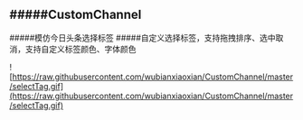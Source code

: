 #####CustomChannel
---
#####模仿今日头条选择标签
#####自定义选择标签，支持拖拽排序、选中取消，支持自定义标签颜色、字体颜色

![https://raw.githubusercontent.com/wubianxiaoxian/CustomChannel/master/selectTag.gif](https://raw.githubusercontent.com/wubianxiaoxian/CustomChannel/master/selectTag.gif)